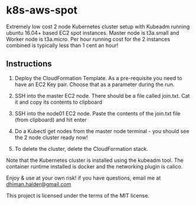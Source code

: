 # k8s-aws-spot

Extremely low cost 2 node Kubernetes cluster setup with Kubeadm running ubuntu 16.04+ based EC2 spot instances. Master node is t3a.small and Worker node is t3a.micro. Per hour running cost for the 2 instances combined is typically less than 1 cent an hour!

## Instructions

1. Deploy the CloudFormation Template. As a pre-requisite you need to have an EC2 Key pair. Choose that as a parameter during the run.

2. SSH into the master EC2 node. There should be a file called join.txt. Cat it and copy its contents to clipboard

3. SSH into the node01 EC2 node. Paste the contents of the join.txt file (from clipboard) and hit enter

4. Do a Kubectl get nodes from the master node terminal - you should see the 2 node cluster ready now!

5. To delete the cluster, delete the CloudFormation stack.

Note that the Kubernetes cluster is installed using the kubeadm tool. The container runtime installed is docker and the networking plugin is calico.

Enjoy & use at your own risk! if you have questions, email me at dhiman.halder@gmail.com

This project is licensed under the terms of the MIT license.
